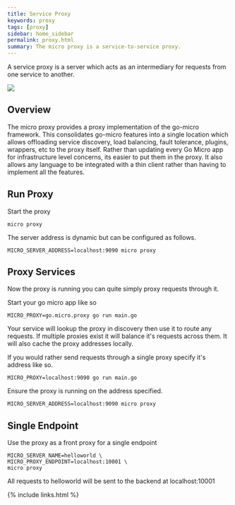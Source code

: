 ```yaml
---
title: Service Proxy
keywords: proxy
tags: [proxy]
sidebar: home_sidebar
permalink: proxy.html
summary: The micro proxy is a service-to-service proxy.
---
```


A service proxy is a server which acts as an intermediary for requests from one service to another.

<img src="images/proxy.svg" />

## Overview

The micro proxy provides a proxy implementation of the go-micro framework. This consolidates go-micro features into a single location which allows 
offloading service discovery, load balancing, fault tolerance, plugins, wrappers, etc to the proxy itself. Rather than updating every Go Micro 
app for infrastructure level concerns, its easier to put them in the proxy. It also allows any language to be integrated with a thin client 
rather than having to implement all the features.

## Run Proxy

Start the proxy

```shell
micro proxy
```

The server address is dynamic but can be configured as follows.

```
MICRO_SERVER_ADDRESS=localhost:9090 micro proxy
```

## Proxy Services

Now the proxy is running you can quite simply proxy requests through it.

Start your go micro app like so

```
MICRO_PROXY=go.micro.proxy go run main.go
```

Your service will lookup the proxy in discovery then use it to route any requests. If multiple proxies exist it will balance 
it's requests across them. It will also cache the proxy addresses locally.


If you would rather send requests through a single proxy specify it's address like so.

```
MICRO_PROXY=localhost:9090 go run main.go
```

Ensure the proxy is running on the address specified.

```
MICRO_SERVER_ADDRESS=localhost:9090 micro proxy
```

## Single Endpoint

Use the proxy as a front proxy for a single endpoint

```
MICRO_SERVER_NAME=helloworld \
MICRO_PROXY_ENDPOINT=localhost:10001 \
micro proxy
```

All requests to helloworld will be sent to the backend at localhost:10001

{% include links.html %}
